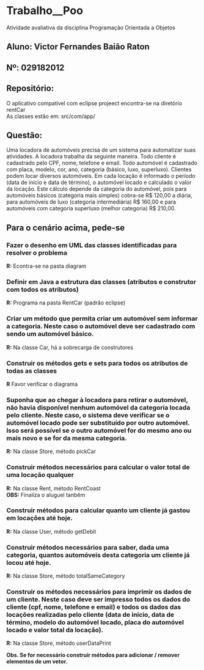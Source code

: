 # Trabalho__Poo  

Atividade avaliativa da disciplina Programação Orientada a Objetos  

## Aluno: Victor Fernandes Baião Raton  
## Nº: 029182012  

## Repositório:  
O aplicativo compatível com eclipse projeect encontra-se na diretório rentCar  
As classes estão em: src/com/app/  

## Questão:  

Uma locadora de automóveis precisa de um sistema para automatizar suas atividades. A locadora trabalha da seguinte maneira. Todo cliente é cadastrado pelo CPF, nome, telefone e email. Todo automóvel é cadastrado com placa, modelo, cor, ano, categoria (básico, luxo, superluxo). Clientes podem locar diversos automóveis. Em cada locação é informado o período (data de início e data de término), o automóvel locado e calculado o valor da locação. Este cálculo depende da categoria do automóvel, pois para automóveis básicos (categoria mais simples) cobra-se R$ 120,00 a diária, para automóveis de luxo (categoria intermediária) R$ 160,00 e para automóveis com categoria superluxo (melhor categoria) R$ 210,00.  


## Para o cenário acima, pede-se  
### Fazer o desenho em UML das classes identificadas para resolver o problema  

__R:__ Econtra-se na pasta diagram  

### Definir em Java a estrutura das classes (atributos e construtor com todos os atributos)  

__R:__ Programa na pasta RentCar (padrão eclipse)  

### Criar um método que permita criar um automóvel sem informar a categoria. Neste caso o automóvel deve ser cadastrado com sendo um automóvel básico.  

__R:__ Na classe Car, há a sobrecarga de construtores  

### Construir os métodos gets e sets para todos os atributos de todas as classes  

__R__ Favor verificar o diagrama  

### Suponha que ao chegar à locadora para retirar o automóvel, não havia disponível nenhum automóvel da categoria locada pelo cliente. Neste caso, o sistema deve verificar se o automóvel locado pode ser substituído por outro automóvel. Isso será possível se o outro automóvel for do mesmo ano ou mais novo e se for da mesma categoria.  

__R:__ Na classe Store, método pickCar

### Construir métodos necessários para calcular o valor total de uma locação qualquer  

__R:__ Na classe Rent, método RentCoast  
__OBS:__ Finaliza o aluguel tanbêm  

### Construir métodos para calcular quanto um cliente já gastou em locações até hoje.  

__R:__ Na classe User, método getDebit  

### Construir métodos necessários para saber, dada uma categoria, quantos automóveis desta categoria um cliente já locou até hoje.  

__R:__ Na classe Store, método totalSameCategory  

### Construir os métodos necessários para imprimir os dados de um cliente. Neste caso deve ser impresso todos os dados do cliente (cpf, nome, telefone e email) e todos os dados das locações realizadas pelo cliente (data de inicio, data de término, modelo do automóvel locado, placa do automóvel locado e valor total da locação).  

__R:__ Na classe Store, método userDataPrint 

__Obs. Se for necessário construir métodos para adicionar / remover elementos de um vetor.__
